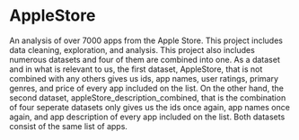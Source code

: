 # AppleStore
An analysis of over 7000 apps from the Apple Store. This project includes data cleaning, exploration, and analysis. This project also includes numerous datasets and four of them are 
combined into one. As a dataset and in what is relevant to us, the first dataset, AppleStore, that is not combined with any others gives us ids, app names, user ratings, primary genres, 
and price of every app included on the list. On the other hand, the second dataset, appleStore_description_combined, that is the combination of four seperate datasets only gives us
the ids once again, app names once again, and app description of every app included on the list. Both datasets consist of the same list of apps.
